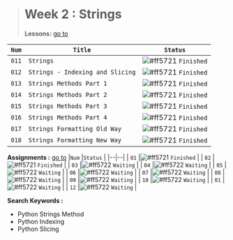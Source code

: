 > # Week 2 : Strings
>
> **Lessons:** [go to](https://elzero.org/study/mastering-python-study-plan/)

| `Num` | `Title`                          | `Status`                                                                   |
| ----- | -------------------------------- | -------------------------------------------------------------------------- |
| `011` | `Strings`                        | ![#ff5721](https://via.placeholder.com/12/007500/000000?text=+) `Finished` |
| `012` | `Strings - Indexing and Slicing` | ![#ff5721](https://via.placeholder.com/12/007500/000000?text=+) `Finished` |
| `013` | `Strings Methods Part 1`         | ![#ff5721](https://via.placeholder.com/12/007500/000000?text=+) `Finished` |
| `014` | `Strings Methods Part 2`         | ![#ff5721](https://via.placeholder.com/12/007500/000000?text=+) `Finished` |
| `015` | `Strings Methods Part 3`         | ![#ff5721](https://via.placeholder.com/12/007500/000000?text=+) `Finished` |
| `016` | `Strings Methods Part 4`         | ![#ff5721](https://via.placeholder.com/12/007500/000000?text=+) `Finished` |
| `017` | `Strings Formatting Old Way`     | ![#ff5721](https://via.placeholder.com/12/007500/000000?text=+) `Finished` |
| `018` | `Strings Formatting New Way`     | ![#ff5721](https://via.placeholder.com/12/007500/000000?text=+) `Finished` |

**Assignments :** [go to](https://elzero.org/python-assignments-lesson-from-11-to-18/)
|`Num` |`Status` |
|--|--|
| `01` |![#ff5721](https://via.placeholder.com/12/007500/000000?text=+) `Finished` |
| `02` |![#ff5721](https://via.placeholder.com/12/007500/000000?text=+) `Finished` |
| `03` |![#ff5722](https://via.placeholder.com/12/ff5722/000000?text=+) `Waiting` |
| `04` |![#ff5722](https://via.placeholder.com/12/ff5722/000000?text=+) `Waiting` |
| `05` |![#ff5722](https://via.placeholder.com/12/ff5722/000000?text=+) `Waiting` |
| `06` |![#ff5722](https://via.placeholder.com/12/ff5722/000000?text=+) `Waiting` |
| `07` |![#ff5722](https://via.placeholder.com/12/ff5722/000000?text=+) `Waiting` |
| `08` |![#ff5722](https://via.placeholder.com/12/ff5722/000000?text=+) `Waiting` |
| `09` |![#ff5722](https://via.placeholder.com/12/ff5722/000000?text=+) `Waiting` |
| `10` |![#ff5722](https://via.placeholder.com/12/ff5722/000000?text=+) `Waiting` |
| `01` |![#ff5722](https://via.placeholder.com/12/ff5722/000000?text=+) `Waiting` |
| `12` |![#ff5722](https://via.placeholder.com/12/ff5722/000000?text=+) `Waiting` |

**Search Keywords :**

- Python Strings Method
- Python Indexing
- Python Slicing
